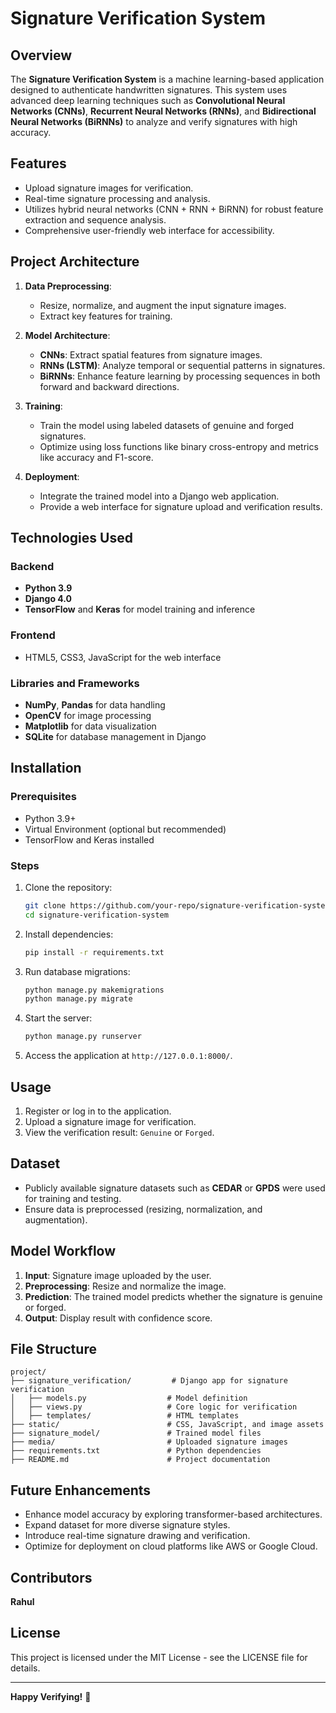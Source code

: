 # Signature Verification System

## Overview
The **Signature Verification System** is a machine learning-based application designed to authenticate handwritten signatures. This system uses advanced deep learning techniques such as **Convolutional Neural Networks (CNNs)**, **Recurrent Neural Networks (RNNs)**, and **Bidirectional Neural Networks (BiRNNs)** to analyze and verify signatures with high accuracy. 

## Features
- Upload signature images for verification.
- Real-time signature processing and analysis.
- Utilizes hybrid neural networks (CNN + RNN + BiRNN) for robust feature extraction and sequence analysis.
- Comprehensive user-friendly web interface for accessibility.

## Project Architecture
1. **Data Preprocessing**:
   - Resize, normalize, and augment the input signature images.
   - Extract key features for training.

2. **Model Architecture**:
   - **CNNs**: Extract spatial features from signature images.
   - **RNNs (LSTM)**: Analyze temporal or sequential patterns in signatures.
   - **BiRNNs**: Enhance feature learning by processing sequences in both forward and backward directions.

3. **Training**:
   - Train the model using labeled datasets of genuine and forged signatures.
   - Optimize using loss functions like binary cross-entropy and metrics like accuracy and F1-score.

4. **Deployment**:
   - Integrate the trained model into a Django web application.
   - Provide a web interface for signature upload and verification results.

## Technologies Used
### Backend
- **Python 3.9**
- **Django 4.0**
- **TensorFlow** and **Keras** for model training and inference

### Frontend
- HTML5, CSS3, JavaScript for the web interface

### Libraries and Frameworks
- **NumPy**, **Pandas** for data handling
- **OpenCV** for image processing
- **Matplotlib** for data visualization
- **SQLite** for database management in Django

## Installation
### Prerequisites
- Python 3.9+
- Virtual Environment (optional but recommended)
- TensorFlow and Keras installed

### Steps
1. Clone the repository:
   ```bash
   git clone https://github.com/your-repo/signature-verification-system.git
   cd signature-verification-system
   ```

2. Install dependencies:
   ```bash
   pip install -r requirements.txt
   ```

3. Run database migrations:
   ```bash
   python manage.py makemigrations
   python manage.py migrate
   ```

4. Start the server:
   ```bash
   python manage.py runserver
   ```

5. Access the application at `http://127.0.0.1:8000/`.

## Usage
1. Register or log in to the application.
2. Upload a signature image for verification.
3. View the verification result: `Genuine` or `Forged`.

## Dataset
- Publicly available signature datasets such as **CEDAR** or **GPDS** were used for training and testing.
- Ensure data is preprocessed (resizing, normalization, and augmentation).

## Model Workflow
1. **Input**: Signature image uploaded by the user.
2. **Preprocessing**: Resize and normalize the image.
3. **Prediction**: The trained model predicts whether the signature is genuine or forged.
4. **Output**: Display result with confidence score.

## File Structure
```
project/
├── signature_verification/         # Django app for signature verification
│   ├── models.py                  # Model definition
│   ├── views.py                   # Core logic for verification
│   ├── templates/                 # HTML templates
├── static/                        # CSS, JavaScript, and image assets
├── signature_model/               # Trained model files
├── media/                         # Uploaded signature images
├── requirements.txt               # Python dependencies
├── README.md                      # Project documentation
```

## Future Enhancements
- Enhance model accuracy by exploring transformer-based architectures.
- Expand dataset for more diverse signature styles.
- Introduce real-time signature drawing and verification.
- Optimize for deployment on cloud platforms like AWS or Google Cloud.

## Contributors
**Rahul**

## License
This project is licensed under the MIT License - see the LICENSE file for details.

---

**Happy Verifying!** 🎉

